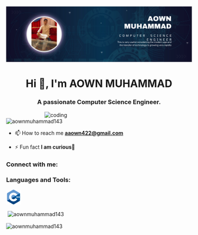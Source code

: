 ![logo](https://github.com/AOWNMUHAMMAD143/AOWNMUHAMMAD143/blob/main/github.banner.png.png)
<h1 align="center">Hi 👋, I'm AOWN MUHAMMAD</h1>
<h3 align="center">A passionate Computer Science Engineer.</h3>

<img align="right" alt="coding" width="400" src="https://i.pinimg.com/originals/54/e3/7d/54e37d8074ebcde1d96c77d7b2a7f310.gif">

<p align="left"> <img src="https://komarev.com/ghpvc/?username=aownmuhammad143&label=Profile%20views&color=0e75b6&style=flat" alt="aownmuhammad143" /> </p>

- 📫 How to reach me **aaown422@gmail.com**

- ⚡ Fun fact **I am curious🤔**

<h3 align="left">Connect with me:</h3>
<p align="left">
</p>

<h3 align="left">Languages and Tools:</h3>
<p align="left"> <a href="https://www.w3schools.com/cpp/" target="_blank" rel="noreferrer"> <img src="https://raw.githubusercontent.com/devicons/devicon/master/icons/cplusplus/cplusplus-original.svg" alt="cplusplus" width="40" height="40"/> </a> </p>

<p>&nbsp;<img align="center" src="https://github-readme-stats.vercel.app/api?username=aownmuhammad143&show_icons=true&locale=en" alt="aownmuhammad143" /></p>

<p><img align="center" src="https://github-readme-streak-stats.herokuapp.com/?user=aownmuhammad143&" alt="aownmuhammad143" /></p>
